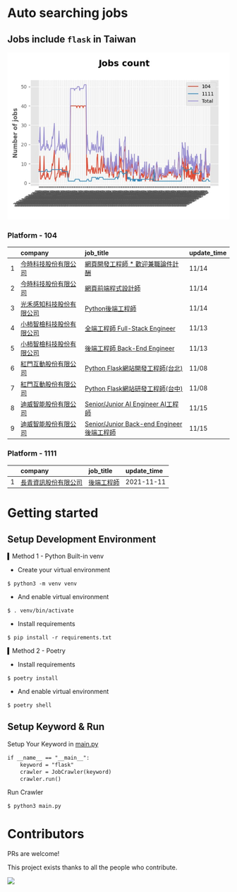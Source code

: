 # Auto searching jobs

## Jobs include `flask` in Taiwan 

 ![image](./doc/plot_img.jpg)


### Platform - 104


|    | company                                                                           | job_title                                                                                         | update_time   |
|---:|:----------------------------------------------------------------------------------|:--------------------------------------------------------------------------------------------------|:--------------|
|  1 | [今時科技股份有限公司](https://www.104.com.tw/company/1a2x6bl2u4?jobsource=jolist_b_date)   | [網頁開發工程師  * 歡迎兼職論件計酬](https://www.104.com.tw/job/75jgv?jobsource=jolist_b_date)                   | 11/14         |
|  2 | [今時科技股份有限公司](https://www.104.com.tw/company/1a2x6bl2u4?jobsource=jolist_b_date)   | [網頁前端程式設計師](https://www.104.com.tw/job/79aqn?jobsource=jolist_b_date)                             | 11/14         |
|  3 | [光禾感知科技股份有限公司](https://www.104.com.tw/company/1a2x6bks9s?jobsource=jolist_b_date) | [Python後端工程師](https://www.104.com.tw/job/71j4l?jobsource=jolist_b_date)                           | 11/14         |
|  4 | [小柿智檢科技股份有限公司](https://www.104.com.tw/company/1a2x6bl77l?jobsource=jolist_b_date) | [全端工程師 Full-Stack Engineer](https://www.104.com.tw/job/71bmz?jobsource=jolist_b_date)             | 11/13         |
|  5 | [小柿智檢科技股份有限公司](https://www.104.com.tw/company/1a2x6bl77l?jobsource=jolist_b_date) | [後端工程師 Back-End Engineer](https://www.104.com.tw/job/71bmd?jobsource=jolist_b_date)               | 11/13         |
|  6 | [紅門互動股份有限公司](https://www.104.com.tw/company/oh4m67k?jobsource=jolist_b_relevance) | [Python Flask網站開發工程師(台北)](https://www.104.com.tw/job/6xtfl?jobsource=jolist_b_relevance)          | 11/08         |
|  7 | [紅門互動股份有限公司](https://www.104.com.tw/company/oh4m67k?jobsource=jolist_b_relevance) | [Python Flask網站研發工程師(台中)](https://www.104.com.tw/job/6kf9h?jobsource=jolist_b_relevance)          | 11/08         |
|  8 | [迪威智能股份有限公司](https://www.104.com.tw/company/1a2x6bl035?jobsource=jolist_b_date)   | [Senior/Junior AI Engineer AI工程師](https://www.104.com.tw/job/7ecqj?jobsource=jolist_b_date)       | 11/15         |
|  9 | [迪威智能股份有限公司](https://www.104.com.tw/company/1a2x6bl035?jobsource=jolist_b_date)   | [Senior/Junior Back-end Engineer 後端工程師](https://www.104.com.tw/job/7ecqo?jobsource=jolist_b_date) | 11/15         |

### Platform - 1111


|    | company                                              | job_title                                      | update_time   |
|---:|:-----------------------------------------------------|:-----------------------------------------------|:--------------|
|  1 | [長青資訊股份有限公司](https://www.1111.com.tw/corp/71694811/) | [後端工程師](https://www.1111.com.tw/job/85012186/) | 2021-11-11    |



# Getting started
## Setup Development Environment
▍Method 1 - Python Built-in venv

- Create your virtual environment
```
$ python3 -m venv venv
```
- And enable virtual environment
```
$ . venv/bin/activate
```
- Install requirements
```
$ pip install -r requirements.txt 
```

▍Method 2 - Poetry
- Install requirements
```
$ poetry install
```
- And enable virtual environment
```
$ poetry shell
```

## Setup Keyword & Run

Setup Your Keyword in [main.py](./main.py#L88)
```
if __name__ == "__main__":
    keyword = "flask"
    crawler = JobCrawler(keyword)
    crawler.run()
```

Run Crawler
```
$ python3 main.py
```

# Contributors
PRs are welcome!

This project exists thanks to all the people who contribute.

<a href="https://github.com/hsuanchi/auto-search-flask-job/graphs/contributors">
  <img src="https://contrib.rocks/image?repo=hsuanchi/auto-search-flask-job"/>
</a>
